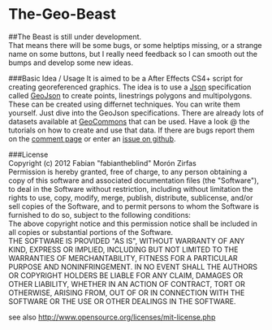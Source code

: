 The-Geo-Beast
=============

##The Beast is still under development.  
That means there will be some bugs, or some helptips missing, or a strange name on some buttons, but I really need feedback so I can smooth out the bumps and develop some new ideas.  

###Basic Idea / Usage
It is aimed to be a After Effects CS4+ script for creating georeferenced graphics. The idea is to use a [Json](http://www.json.org/) specification called [GeoJson](http://www.geojson.org/) to create points, linestrings polygons and multipolygons. These can be created using differnet techniques. You can write them yourself. Just dive into the GeoJson specifications. There are already lots of datasets available at [GeoCommons](http://geocommons.com) that can be used. Have a look @ the tutorials on how to create and use that data. If there are bugs report them on the [comment page](http://fabiantheblind.github.com/The-Geo-Beast/disqus.html) or enter an [issue on github](https://github.com/fabiantheblind/The-Geo-Beast/issues).  

###License  
Copyright (c)  2012 Fabian "fabiantheblind" Morón Zirfas  
Permission is hereby granted, free of charge, to any person obtaining a copy of this software and associated documentation files (the "Software"), to deal in the Software  without restriction, including without limitation the rights to use, copy, modify, merge, publish, distribute, sublicense, and/or sell copies of the Software, and to  permit persons to whom the Software is furnished to do so, subject to the following conditions:  
The above copyright notice and this permission notice shall be included in all copies or substantial portions of the Software.  
THE SOFTWARE IS PROVIDED "AS IS", WITHOUT WARRANTY OF ANY KIND, EXPRESS OR IMPLIED, INCLUDING BUT NOT LIMITED TO THE WARRANTIES OF MERCHANTABILITY, FITNESS FOR A  PARTICULAR PURPOSE AND NONINFRINGEMENT. IN NO EVENT SHALL THE AUTHORS OR COPYRIGHT HOLDERS BE LIABLE FOR ANY CLAIM, DAMAGES OR OTHER LIABILITY, WHETHER IN AN ACTION OF  CONTRACT, TORT OR OTHERWISE, ARISING FROM, OUT OF OR IN CONNECTION WITH THE SOFTWARE OR THE USE OR OTHER DEALINGS IN THE SOFTWARE.  

see also http://www.opensource.org/licenses/mit-license.php

